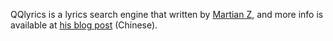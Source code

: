 QQlyrics is a lyrics search engine that written by [Martian
Z][blog], and more info is available at [his blog post][post] (Chinese).

[blog]: http://blog.4321.la "Martian's Blog"
[post]: http://blog.4321.la/2011/08/444.html "[OBJC]Objective-c实现千千静听歌词搜索（近乎完美版本）"
